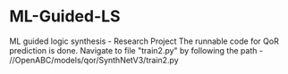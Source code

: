 # ML-Guided-LS
ML guided logic synthesis - Research Project
The runnable code for QoR prediction is done. Navigate to file "train2.py" by following the path - //OpenABC/models/qor/SynthNetV3/train2.py

